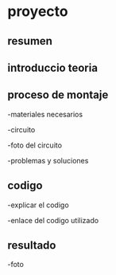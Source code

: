 
 # proyecto 
 
 
 
 
 
 
 
 
 
 
 ## resumen
 
 
 
 
 
 
 
 
 
 
 
 
 
 
## introduccio teoria















## proceso de montaje

-materiales necesarios 

-circuito

-foto del circuito 

-problemas y soluciones 

















## codigo

-explicar el codigo

-enlace del codigo utilizado






## resultado

-foto


